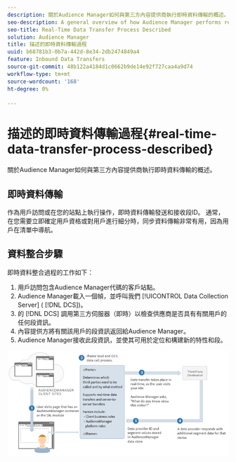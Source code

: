 ```yaml
---
description: 關於Audience Manager如何與第三方內容提供商執行即時資料傳輸的概述。
seo-description: A general overview of how Audience Manager performs real-time data transfers with a third-party content provider.
seo-title: Real-Time Data Transfer Process Described
solution: Audience Manager
title: 描述的即時資料傳輸過程
uuid: b68781b3-0b7a-442d-8e34-2db2474849a4
feature: Inbound Data Transfers
source-git-commit: 48b122a4184d1c0662b9de14e92f727caa4a9d74
workflow-type: tm+mt
source-wordcount: '168'
ht-degree: 0%

---
```



# 描述的即時資料傳輸過程{#real-time-data-transfer-process-described}

關於Audience Manager如何與第三方內容提供商執行即時資料傳輸的概述。

<!-- real-time-data-transfer-explained.xml -->

## 即時資料傳輸

作為用戶訪問或在您的站點上執行操作，即時資料傳輸發送和接收段ID。 通常，在您需要立即確定用戶資格或對用戶進行細分時，同步資料傳輸非常有用，因為用戶在清單中導航。

## 資料整合步驟

即時資料整合過程的工作如下：

1. 用戶訪問包含Audience Manager代碼的客戶站點。
1. Audience Manager載入一個幀，並呼叫我們 [!UICONTROL Data Collection Server] ( [!DNL DCS])。
1. 的 [!DNL DCS] 調用第三方伺服器（即時）以檢查供應商是否具有有關用戶的任何段資訊。
1. 內容提供方將有關該用戶的段資訊返回給Audience Manager。
1. Audience Manager接收此段資訊，並使其可用於定位和構建新的特性和段。

![](assets/rt_reduce70.png)